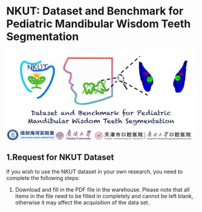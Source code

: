 # NKUT: Dataset and Benchmark for Pediatric Mandibular Wisdom Teeth Segmentation
![NKUT_logo](./logo.jpg)
## 1.Request for NKUT Dataset
If you wish to use the NKUT dataset in your own research, you need to complete the following steps:

1. Download and fill in the PDF file in the warehouse. Please note that all items in the file need to be filled in completely and cannot be left blank, otherwise it may affect the acquisition of the data set.
